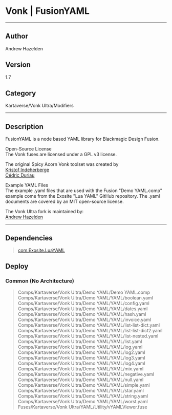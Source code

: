 # Vonk | FusionYAML
___

## Author
Andrew Hazelden

## Version
1.7

## Category
Kartaverse/Vonk Ultra/Modifiers

___

## Description
<p>FusionYAML is a node based YAML library for Blackmagic Design Fusion.</p>

<p>Open-Source License<br>
The Vonk fuses are licensed under a GPL v3 license.</p>

<p>The original Spicy Acorn Vonk toolset was created by<br>
<a href="mailto:xmnr0x23@gmail.com">Kristof Indeherberge</a><br>
<a href="mailto:duriau.cedric@live.be">Cédric Duriau</a></p>

<p>Example YAML Files<br>
The example .yaml files that are used with the Fusion "Demo YAML.comp" example come from the Exosite "Lua YAML" GitHub repository. The .yaml documents are covered by an MIT open-source license.</p>

<p>The Vonk Ultra fork is maintained by:<br>
<a href="mailto:andrew@andrewhazelden.com">Andrew Hazelden</a></p>


___

## Dependencies

> [com.Exosite.LuaYAML](com.Exosite.LuaYAML.md)  
## Deploy

### Common (No Architecture)

> Comps/Kartaverse/Vonk Ultra/Demo YAML/Demo YAML.comp  
> Comps/Kartaverse/Vonk Ultra/Demo YAML/YAML/boolean.yaml  
> Comps/Kartaverse/Vonk Ultra/Demo YAML/YAML/config.yaml  
> Comps/Kartaverse/Vonk Ultra/Demo YAML/YAML/dates.yaml  
> Comps/Kartaverse/Vonk Ultra/Demo YAML/YAML/hash.yaml  
> Comps/Kartaverse/Vonk Ultra/Demo YAML/YAML/invoice.yaml  
> Comps/Kartaverse/Vonk Ultra/Demo YAML/YAML/list-list-dict.yaml  
> Comps/Kartaverse/Vonk Ultra/Demo YAML/YAML/list-list-dict2.yaml  
> Comps/Kartaverse/Vonk Ultra/Demo YAML/YAML/list-nested.yaml  
> Comps/Kartaverse/Vonk Ultra/Demo YAML/YAML/list.yaml  
> Comps/Kartaverse/Vonk Ultra/Demo YAML/YAML/log.yaml  
> Comps/Kartaverse/Vonk Ultra/Demo YAML/YAML/log2.yaml  
> Comps/Kartaverse/Vonk Ultra/Demo YAML/YAML/log3.yaml  
> Comps/Kartaverse/Vonk Ultra/Demo YAML/YAML/log4.yaml  
> Comps/Kartaverse/Vonk Ultra/Demo YAML/YAML/mix.yaml  
> Comps/Kartaverse/Vonk Ultra/Demo YAML/YAML/negative.yaml  
> Comps/Kartaverse/Vonk Ultra/Demo YAML/YAML/null.yaml  
> Comps/Kartaverse/Vonk Ultra/Demo YAML/YAML/simple.yaml  
> Comps/Kartaverse/Vonk Ultra/Demo YAML/YAML/star.yaml  
> Comps/Kartaverse/Vonk Ultra/Demo YAML/YAML/string.yaml  
> Comps/Kartaverse/Vonk Ultra/Demo YAML/YAML/worst.yaml  
> Fuses/Kartaverse/Vonk Ultra/YAML/Utility/vYAMLViewer.fuse  
